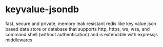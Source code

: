 # keyvalue-jsondb
fast, secure and private, memory leak resistant redis like key value json based data store or database that supports http, https, ws, wss, and command shell (without authentication) and is extendible with expressjs middlewares


<!-- 

1. jsondb server (http, https, ws, wss)
2. jsondb client (http, https, ws, wss)

-->

<!-- 

3. jsondb shell (http, https, ws, wss)

-->
